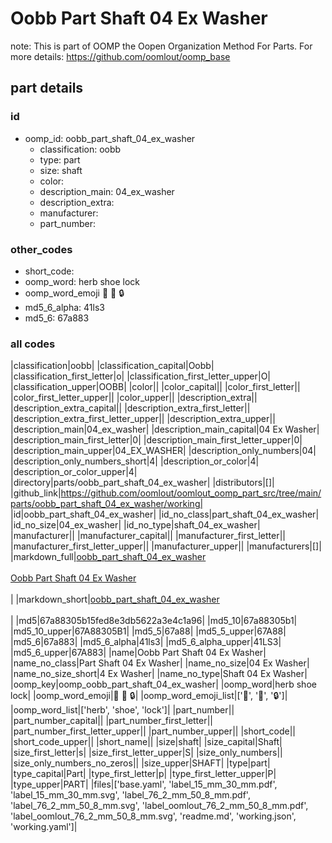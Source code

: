 # Oobb Part Shaft 04 Ex Washer  

note: This is part of OOMP the Oopen Organization Method For Parts. For more details: https://github.com/oomlout/oomp_base

##  part details





### id
* oomp_id: oobb_part_shaft_04_ex_washer
  * classification: oobb
  * type: part
  * size: shaft
  * color: 
  * description_main: 04_ex_washer
  * description_extra: 
  * manufacturer: 
  * part_number: 

### other_codes
* short_code: 
* oomp_word: herb shoe lock
* oomp_word_emoji :herb: :shoe: :lock:
* md5_6_alpha: 41ls3
* md5_6: 67a883

### all codes 
|classification|oobb|
|classification_capital|Oobb|
|classification_first_letter|o|
|classification_first_letter_upper|O|
|classification_upper|OOBB|
|color||
|color_capital||
|color_first_letter||
|color_first_letter_upper||
|color_upper||
|description_extra||
|description_extra_capital||
|description_extra_first_letter||
|description_extra_first_letter_upper||
|description_extra_upper||
|description_main|04_ex_washer|
|description_main_capital|04 Ex Washer|
|description_main_first_letter|0|
|description_main_first_letter_upper|0|
|description_main_upper|04_EX_WASHER|
|description_only_numbers|04|
|description_only_numbers_short|4|
|description_or_color|4|
|description_or_color_upper|4|
|directory|parts/oobb_part_shaft_04_ex_washer|
|distributors|[]|
|github_link|https://github.com/oomlout/oomlout_oomp_part_src/tree/main/parts/oobb_part_shaft_04_ex_washer/working|
|id|oobb_part_shaft_04_ex_washer|
|id_no_class|part_shaft_04_ex_washer|
|id_no_size|04_ex_washer|
|id_no_type|shaft_04_ex_washer|
|manufacturer||
|manufacturer_capital||
|manufacturer_first_letter||
|manufacturer_first_letter_upper||
|manufacturer_upper||
|manufacturers|[]|
|markdown_full|[oobb_part_shaft_04_ex_washer](https://github.com/oomlout/oomlout_oomp_part_src/tree/main/parts/oobb_part_shaft_04_ex_washer/working)<br>[](https://github.com/oomlout/oomlout_oomp_part_src/tree/main/parts/oobb_part_shaft_04_ex_washer/working)<br>[Oobb Part Shaft 04 Ex Washer](https://github.com/oomlout/oomlout_oomp_part_src/tree/main/parts/oobb_part_shaft_04_ex_washer/working)<br><br>|
|markdown_short|[oobb_part_shaft_04_ex_washer](https://github.com/oomlout/oomlout_oomp_part_src/tree/main/parts/oobb_part_shaft_04_ex_washer/working)<br><br>|
|md5|67a88305b15fed8e3db5622a3e4c1a96|
|md5_10|67a88305b1|
|md5_10_upper|67A88305B1|
|md5_5|67a88|
|md5_5_upper|67A88|
|md5_6|67a883|
|md5_6_alpha|41ls3|
|md5_6_alpha_upper|41LS3|
|md5_6_upper|67A883|
|name|Oobb Part Shaft 04 Ex Washer|
|name_no_class|Part Shaft 04 Ex Washer|
|name_no_size|04 Ex Washer|
|name_no_size_short|4 Ex Washer|
|name_no_type|Shaft 04 Ex Washer|
|oomp_key|oomp_oobb_part_shaft_04_ex_washer|
|oomp_word|herb shoe lock|
|oomp_word_emoji|:herb: :shoe: :lock:|
|oomp_word_emoji_list|[':herb:', ':shoe:', ':lock:']|
|oomp_word_list|['herb', 'shoe', 'lock']|
|part_number||
|part_number_capital||
|part_number_first_letter||
|part_number_first_letter_upper||
|part_number_upper||
|short_code||
|short_code_upper||
|short_name||
|size|shaft|
|size_capital|Shaft|
|size_first_letter|s|
|size_first_letter_upper|S|
|size_only_numbers||
|size_only_numbers_no_zeros||
|size_upper|SHAFT|
|type|part|
|type_capital|Part|
|type_first_letter|p|
|type_first_letter_upper|P|
|type_upper|PART|
|files|['base.yaml', 'label_15_mm_30_mm.pdf', 'label_15_mm_30_mm.svg', 'label_76_2_mm_50_8_mm.pdf', 'label_76_2_mm_50_8_mm.svg', 'label_oomlout_76_2_mm_50_8_mm.pdf', 'label_oomlout_76_2_mm_50_8_mm.svg', 'readme.md', 'working.json', 'working.yaml']|
